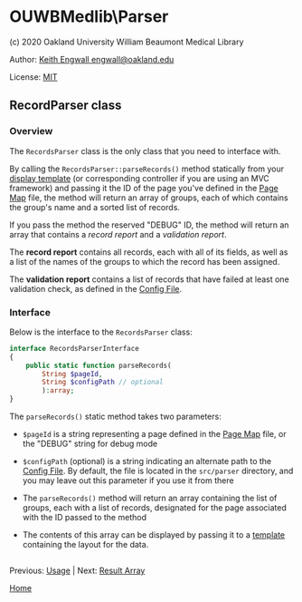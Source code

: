 # OUWBMedlib\Parser
(c) 2020 Oakland University William Beaumont Medical Library

Author: [Keith Engwall <engwall@oakland.edu>](mailto:engwall@oakland.edu)

License: [MIT](https://opensource.org/licenses/MIT)

## RecordParser class

### Overview
The `RecordsParser` class is the only class that you 
need to interface with.

By calling the `RecordsParser::parseRecords()` method 
statically from your [display template](Template.md) (or 
corresponding controller if you are using an MVC framework)
and passing it the ID of the page you've
defined in the [Page Map](PageMap.md) file, the method
will return an array of groups, each of which contains 
the group's name and a sorted list of records.

If you pass the method the reserved "DEBUG" ID,
the method will return an array that contains a *record
report* and a *validation report*. 

The **record report** contains all records, each with all of 
its fields, as well as a list of the names of the groups 
to which the record has been assigned.

The **validation report** contains a list of records that
have failed at least one validation check, as defined
in the [Config File](Config.md).

### Interface
Below is the interface to the `RecordsParser` class:
```php
interface RecordsParserInterface
{
    public static function parseRecords(
        String $pageId, 
        String $configPath // optional
        ):array;
}
```
The `parseRecords()` static method takes two 
parameters:

* `$pageId` is a string representing a page defined
in the [Page Map](PageMap.md) file, or the "DEBUG"
string for debug mode

* `$configPath` (optional) is a string indicating an
alternate path to the [Config File](Config.md). By
default, the file is located in the `src/parser` 
directory, and you may leave out this parameter if 
you use it from there

* The `parseRecords()` method will return an array containing the list
of groups, each with a list of records, designated for
the page associated with the ID passed to the method

* The contents of this array can be displayed by passing it to
a [template](Template.md) containing the layout for the data.


##
Previous: [Usage](Usage.md) | Next: [Result Array](ResultArray.md)

[Home](../README.md)